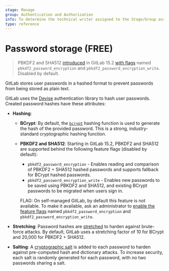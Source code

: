 ```yaml
---
stage: Manage
group: Authentication and Authorization
info: To determine the technical writer assigned to the Stage/Group associated with this page, see https://about.gitlab.com/handbook/engineering/ux/technical-writing/#assignments
type: reference
---
```


# Password storage **(FREE)**

> PBKDF2 and SHA512 [introduced](https://gitlab.com/gitlab-org/gitlab/-/issues/360658) in GitLab 15.2 [with flags](../administration/feature_flags.md) named `pbkdf2_password_encryption` and `pbkdf2_password_encryption_write`. Disabled by default.

GitLab stores user passwords in a hashed format to prevent passwords from being
stored as plain text.

GitLab uses the [Devise](https://github.com/heartcombo/devise) authentication
library to hash user passwords. Created password hashes have these attributes:

- **Hashing**:
  - **BCrypt**: By default, the [`bcrypt`](https://en.wikipedia.org/wiki/Bcrypt) hashing
    function is used to generate the hash of the provided password. This is a
    strong, industry-standard cryptographic hashing function.
  - **PBKDF2 and SHA512**: Starting in GitLab 15.2, PBKDF2 and SHA512 are supported
    behind the following feature flags (disabled by default):
    - `pbkdf2_password_encryption` - Enables reading and comparison of PBKDF2 + SHA512
      hashed passwords and supports fallback for BCrypt hashed passwords.
    - `pbkdf2_password_encryption_write` - Enables new passwords to be saved
      using PBKDF2 and SHA512, and existing BCrypt passwords to be migrated when users sign in.

    FLAG:
    On self-managed GitLab, by default this feature is not available. To make it available,
    ask an administrator to [enable the feature flags](../administration/feature_flags.md) named `pbkdf2_password_encryption` and `pbkdf2_password_encryption_write`.

- **Stretching**: Password hashes are [stretched](https://en.wikipedia.org/wiki/Key_stretching)
  to harden against brute-force attacks. By default, GitLab uses a stretching
  factor of 10 for BCrypt and 20,000 for PBKDF2 + SHA512.
- **Salting**: A [cryptographic salt](https://en.wikipedia.org/wiki/Salt_(cryptography))
  is added to each password to harden against pre-computed hash and dictionary
  attacks. To increase security, each salt is randomly generated for each
  password, with no two passwords sharing a salt.
